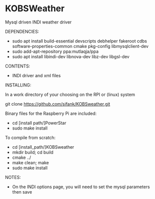 # KOBSWeather
Mysql driven INDI weather driver

DEPENDENCIES:

- sudo apt install build-essential devscripts debhelper fakeroot cdbs software-properties-common cmake pkg-config libmysqlclient-dev
- sudo add-apt-repository ppa:mutlaqja/ppa 
- sudo apt install libindi-dev libnova-dev libz-dev libgsl-dev

CONTENTS:

- INDI driver and xml files

INSTALLING:

In a work directory of your choosing on the RPI or (linux) system

git clone https://github.com/sifank/KOBSweather.git

Binary files for the Raspberry Pi are included:

- cd [install path/]PowerStar
- sudo make install

To compile from scratch:

- cd [install_path/]KOBSweather
- mkdir build; cd build
- cmake ../
- make clean; make
- sudo make install

NOTES:

- On the INDI options page, you will need to set the mysql parameters then save
